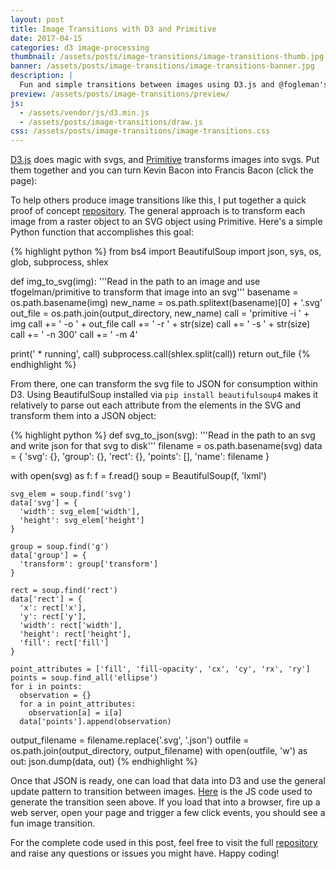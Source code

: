 ```yaml
---
layout: post
title: Image Transitions with D3 and Primitive
date: 2017-04-15
categories: d3 image-processing
thumbnail: /assets/posts/image-transitions/image-transitions-thumb.jpg
banner: /assets/posts/image-transitions/image-transitions-banner.jpg
description: |
  Fun and simple transitions between images using D3.js and @fogleman's Primitive library.
preview: /assets/posts/image-transitions/preview/
js:
  - /assets/vendor/js/d3.min.js
  - /assets/posts/image-transitions/draw.js
css: /assets/posts/image-transitions/image-transitions.css
---
```


[D3.js](https://d3js.org/) does magic with svgs, and [Primitive](https://github.com/fogleman/primitive) transforms images into svgs. Put them together and you can turn Kevin Bacon into Francis Bacon (click the page):

<div id='target'></div>

To help others produce image transitions like this, I put together a quick proof of concept [repository](https://github.com/duhaime/d3-image-transitions). The general approach is to transform each image from a raster object to an SVG object using Primitive. Here's a simple Python function that accomplishes this goal:

{% highlight python %}
from bs4 import BeautifulSoup
import json, sys, os, glob, subprocess, shlex

def img_to_svg(img):
  '''Read in the path to an image and use tfogelman/primitive
  to transform that image into an svg'''
  basename = os.path.basename(img)
  new_name = os.path.splitext(basename)[0] + '.svg'
  out_file = os.path.join(output_directory, new_name)
  call =  'primitive -i ' + img
  call += ' -o ' + out_file
  call += ' -r ' + str(size)
  call += ' -s ' + str(size)
  call += ' -n 300'
  call += ' -m 4'

  print(' * running', call)
  subprocess.call(shlex.split(call))
  return out_file
{% endhighlight %}

From there, one can transform the svg file to JSON for consumption within D3. Using BeautifulSoup installed via `pip install beautifulsoup4` makes it relatively to parse out each attribute from the elements in the SVG and transform them into a JSON object:

{% highlight python %}
def svg_to_json(svg):
  '''Read in the path to an svg and write json for that svg to disk'''
  filename = os.path.basename(svg)
  data = {
    'svg': {},
    'group': {},
    'rect': {},
    'points': [],
    'name': filename
  }

  with open(svg) as f:
    f = f.read()
    soup = BeautifulSoup(f, 'lxml')

    svg_elem = soup.find('svg')
    data['svg'] = {
      'width': svg_elem['width'],
      'height': svg_elem['height']
    }

    group = soup.find('g')
    data['group'] = {
      'transform': group['transform']
    }

    rect = soup.find('rect')
    data['rect'] = {
      'x': rect['x'],
      'y': rect['y'],
      'width': rect['width'],
      'height': rect['height'],
      'fill': rect['fill']
    }

    point_attributes = ['fill', 'fill-opacity', 'cx', 'cy', 'rx', 'ry']
    points = soup.find_all('ellipse')
    for i in points:
      observation = {}
      for a in point_attributes:
        observation[a] = i[a]
      data['points'].append(observation)

  output_filename = filename.replace('.svg', '.json')
  outfile = os.path.join(output_directory, output_filename)
  with open(outfile, 'w') as out:
    json.dump(data, out)
{% endhighlight %}

Once that JSON is ready, one can load that data into D3 and use the general update pattern to transition between images. [Here](https://github.com/duhaime/d3-image-transitions/blob/master/draw.js) is the JS code used to generate the transition seen above. If you load that into a browser, fire up a web server, open your page and trigger a few click events, you should see a fun image transition.

For the complete code used in this post, feel free to visit the full [repository](https://github.com/duhaime/d3-image-transitions) and raise any questions or issues you might have. Happy coding!
